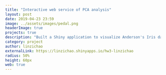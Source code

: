 ```yaml
---
title: "Interactive web service of PCA analysis"
layout: post
date: 2019-04-23 23:59
image: ../assets/images/pedal.png
headerImage: true
projects: true
description: "Built a Shiny application to visualize Anderson's Iris dataset by R"
category: project
author: linzichao
externalLink: https://linzichao.shinyapps.io/hw3-linzichao
radius: 50%
height: 60px
web: true
---
```

